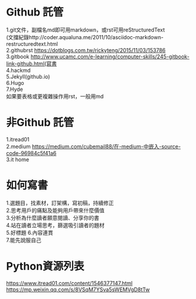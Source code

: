# Github 託管  
1.git文件，副檔名md即可用markdown，或rst可用reStructuredText  
(文擋紀錄http://coder.aqualuna.me/2011/10/asciidoc-markdown-restructuredtext.html   
2.githubrst https://dotblogs.com.tw/rickyteng/2015/11/03/153786  
3.gitbook http://www.ucamc.com/e-learning/computer-skills/245-gitbook-link-github.html(寫書  
4.hackmd  
5.Jekyll(github.io)   
6.Hugo  
7.Hyde  
如果要表格或更複雜操作用rst，一般用md

# 非Github 託管  
1.itread01  
2.medium https://medium.com/cubemail88/在-medium-中嵌入-source-code-96984c5f41a6   
3.it home  

# 如何寫書  
1.選題目，找素材，訂架構，寫初稿，持續修正  
2.思考用戶的痛點及能夠用戶帶來什麼價值  
3.分析為什麼讀者願意閱讀、分享你的書  
4.站在讀者立場思考，篩選吸引讀者的題材   
5.好標題
6.內容連貫  
7.能先說服自己  

# Python資源列表
https://www.itread01.com/content/1546377147.html  
https://mp.weixin.qq.com/s/8VSqM7YSva5sWEMVgD8tTw  
